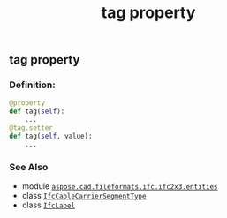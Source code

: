 ﻿---
title: tag property
second_title: Aspose.CAD for Python via .NET API References
description: 
type: docs
weight: 130
url: /python-net/aspose.cad.fileformats.ifc.ifc2x3.entities/ifccablecarriersegmenttype/tag/
is_root: false
---

## tag property

### Definition:
```python
@property
def tag(self):
    ...
@tag.setter
def tag(self, value):
    ...
```

### See Also
* module [`aspose.cad.fileformats.ifc.ifc2x3.entities`](../../)
* class [`IfcCableCarrierSegmentType`](/cad/python-net/aspose.cad.fileformats.ifc.ifc2x3.entities/ifccablecarriersegmenttype)
* class [`IfcLabel`](/cad/python-net/aspose.cad.fileformats.ifc.ifc2x3.types/ifclabel)
